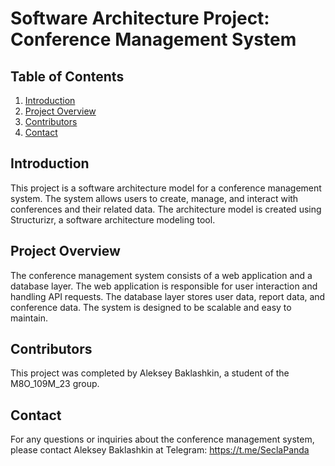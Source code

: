 # Software Architecture Project: Conference Management System

## Table of Contents
1. [Introduction](#introduction)
2. [Project Overview](#project-overview)
3. [Contributors](#contributors)
4. [Contact](#contact)

## Introduction
This project is a software architecture model for a conference management system. The system allows users to create, manage, and interact with conferences and their related data. The architecture model is created using Structurizr, a software architecture modeling tool.

## Project Overview
The conference management system consists of a web application and a database layer. The web application is responsible for user interaction and handling API requests. The database layer stores user data, report data, and conference data. The system is designed to be scalable and easy to maintain.

## Contributors
This project was completed by Aleksey Baklashkin, a student of the M8O_109M_23 group.

## Contact
For any questions or inquiries about the conference management system, please contact Aleksey Baklashkin at Telegram: https://t.me/SeclaPanda